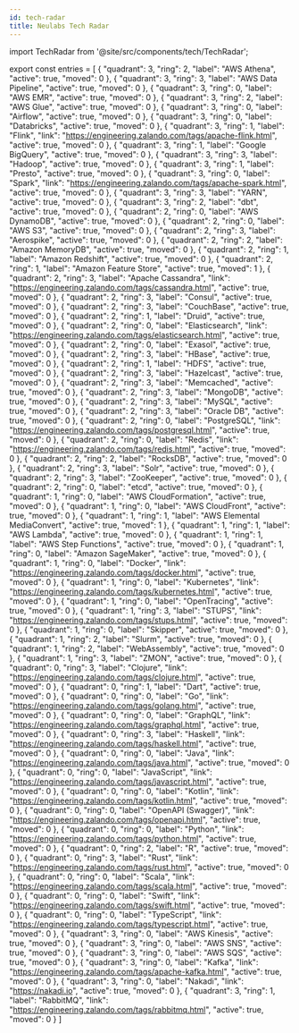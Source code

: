 ```yaml
---
id: tech-radar
title: Neulabs Tech Radar
---
```


import TechRadar from '@site/src/components/tech/TechRadar';

export const entries = [
      {
        "quadrant": 3,
        "ring": 2,
        "label": "AWS Athena",
        "active": true,
        "moved": 0
      },
      {
        "quadrant": 3,
        "ring": 3,
        "label": "AWS Data Pipeline",
        "active": true,
        "moved": 0
      },
      {
        "quadrant": 3,
        "ring": 0,
        "label": "AWS EMR",
        "active": true,
        "moved": 0
      },
      {
        "quadrant": 3,
        "ring": 2,
        "label": "AWS Glue",
        "active": true,
        "moved": 0
      },
      {
        "quadrant": 3,
        "ring": 0,
        "label": "Airflow",
        "active": true,
        "moved": 0
      },
      {
        "quadrant": 3,
        "ring": 0,
        "label": "Databricks",
        "active": true,
        "moved": 0
      },
      {
        "quadrant": 3,
        "ring": 1,
        "label": "Flink",
        "link": "https://engineering.zalando.com/tags/apache-flink.html",
        "active": true,
        "moved": 0
      },
      {
        "quadrant": 3,
        "ring": 1,
        "label": "Google BigQuery",
        "active": true,
        "moved": 0
      },
      {
        "quadrant": 3,
        "ring": 3,
        "label": "Hadoop",
        "active": true,
        "moved": 0
      },
      {
        "quadrant": 3,
        "ring": 1,
        "label": "Presto",
        "active": true,
        "moved": 0
      },
      {
        "quadrant": 3,
        "ring": 0,
        "label": "Spark",
        "link": "https://engineering.zalando.com/tags/apache-spark.html",
        "active": true,
        "moved": 0
      },
      {
        "quadrant": 3,
        "ring": 3,
        "label": "YARN",
        "active": true,
        "moved": 0
      },
      {
        "quadrant": 3,
        "ring": 2,
        "label": "dbt",
        "active": true,
        "moved": 0
      },
      {
        "quadrant": 2,
        "ring": 0,
        "label": "AWS DynamoDB",
        "active": true,
        "moved": 0
      },
      {
        "quadrant": 2,
        "ring": 0,
        "label": "AWS S3",
        "active": true,
        "moved": 0
      },
      {
        "quadrant": 2,
        "ring": 3,
        "label": "Aerospike",
        "active": true,
        "moved": 0
      },
      {
        "quadrant": 2,
        "ring": 2,
        "label": "Amazon MemoryDB",
        "active": true,
        "moved": 0
      },
      {
        "quadrant": 2,
        "ring": 1,
        "label": "Amazon Redshift",
        "active": true,
        "moved": 0
      },
      {
        "quadrant": 2,
        "ring": 1,
        "label": "Amazon Feature Store",
        "active": true,
        "moved": 1
      },
      {
        "quadrant": 2,
        "ring": 3,
        "label": "Apache Cassandra",
        "link": "https://engineering.zalando.com/tags/cassandra.html",
        "active": true,
        "moved": 0
      },
      {
        "quadrant": 2,
        "ring": 3,
        "label": "Consul",
        "active": true,
        "moved": 0
      },
      {
        "quadrant": 2,
        "ring": 3,
        "label": "CouchBase",
        "active": true,
        "moved": 0
      },
      {
        "quadrant": 2,
        "ring": 1,
        "label": "Druid",
        "active": true,
        "moved": 0
      },
      {
        "quadrant": 2,
        "ring": 0,
        "label": "Elasticsearch",
        "link": "https://engineering.zalando.com/tags/elasticsearch.html",
        "active": true,
        "moved": 0
      },
      {
        "quadrant": 2,
        "ring": 0,
        "label": "Exasol",
        "active": true,
        "moved": 0
      },
      {
        "quadrant": 2,
        "ring": 3,
        "label": "HBase",
        "active": true,
        "moved": 0
      },
      {
        "quadrant": 2,
        "ring": 1,
        "label": "HDFS",
        "active": true,
        "moved": 0
      },
      {
        "quadrant": 2,
        "ring": 3,
        "label": "Hazelcast",
        "active": true,
        "moved": 0
      },
      {
        "quadrant": 2,
        "ring": 3,
        "label": "Memcached",
        "active": true,
        "moved": 0
      },
      {
        "quadrant": 2,
        "ring": 3,
        "label": "MongoDB",
        "active": true,
        "moved": 0
      },
      {
        "quadrant": 2,
        "ring": 3,
        "label": "MySQL",
        "active": true,
        "moved": 0
      },
      {
        "quadrant": 2,
        "ring": 3,
        "label": "Oracle DB",
        "active": true,
        "moved": 0
      },
      {
        "quadrant": 2,
        "ring": 0,
        "label": "PostgreSQL",
        "link": "https://engineering.zalando.com/tags/postgresql.html",
        "active": true,
        "moved": 0
      },
      {
        "quadrant": 2,
        "ring": 0,
        "label": "Redis",
        "link": "https://engineering.zalando.com/tags/redis.html",
        "active": true,
        "moved": 0
      },
      {
        "quadrant": 2,
        "ring": 2,
        "label": "RocksDB",
        "active": true,
        "moved": 0
      },
      {
        "quadrant": 2,
        "ring": 3,
        "label": "Solr",
        "active": true,
        "moved": 0
      },
      {
        "quadrant": 2,
        "ring": 3,
        "label": "ZooKeeper",
        "active": true,
        "moved": 0
      },
      {
        "quadrant": 2,
        "ring": 0,
        "label": "etcd",
        "active": true,
        "moved": 0
      },
      {
        "quadrant": 1,
        "ring": 0,
        "label": "AWS CloudFormation",
        "active": true,
        "moved": 0
      },
      {
        "quadrant": 1,
        "ring": 0,
        "label": "AWS CloudFront",
        "active": true,
        "moved": 0
      },
      {
        "quadrant": 1,
        "ring": 1,
        "label": "AWS Elemental MediaConvert",
        "active": true,
        "moved": 1
      },
      {
        "quadrant": 1,
        "ring": 1,
        "label": "AWS Lambda",
        "active": true,
        "moved": 0
      },
      {
        "quadrant": 1,
        "ring": 1,
        "label": "AWS Step Functions",
        "active": true,
        "moved": 0
      },
      {
        "quadrant": 1,
        "ring": 0,
        "label": "Amazon SageMaker",
        "active": true,
        "moved": 0
      },
      {
        "quadrant": 1,
        "ring": 0,
        "label": "Docker",
        "link": "https://engineering.zalando.com/tags/docker.html",
        "active": true,
        "moved": 0
      },
      {
        "quadrant": 1,
        "ring": 0,
        "label": "Kubernetes",
        "link": "https://engineering.zalando.com/tags/kubernetes.html",
        "active": true,
        "moved": 0
      },
      {
        "quadrant": 1,
        "ring": 0,
        "label": "OpenTracing",
        "active": true,
        "moved": 0
      },
      {
        "quadrant": 1,
        "ring": 3,
        "label": "STUPS",
        "link": "https://engineering.zalando.com/tags/stups.html",
        "active": true,
        "moved": 0
      },
      {
        "quadrant": 1,
        "ring": 0,
        "label": "Skipper",
        "active": true,
        "moved": 0
      },
      {
        "quadrant": 1,
        "ring": 2,
        "label": "Slurm",
        "active": true,
        "moved": 0
      },
      {
        "quadrant": 1,
        "ring": 2,
        "label": "WebAssembly",
        "active": true,
        "moved": 0
      },
      {
        "quadrant": 1,
        "ring": 3,
        "label": "ZMON",
        "active": true,
        "moved": 0
      },
      {
        "quadrant": 0,
        "ring": 3,
        "label": "Clojure",
        "link": "https://engineering.zalando.com/tags/clojure.html",
        "active": true,
        "moved": 0
      },
      {
        "quadrant": 0,
        "ring": 1,
        "label": "Dart",
        "active": true,
        "moved": 0
      },
      {
        "quadrant": 0,
        "ring": 0,
        "label": "Go",
        "link": "https://engineering.zalando.com/tags/golang.html",
        "active": true,
        "moved": 0
      },
      {
        "quadrant": 0,
        "ring": 0,
        "label": "GraphQL",
        "link": "https://engineering.zalando.com/tags/graphql.html",
        "active": true,
        "moved": 0
      },
      {
        "quadrant": 0,
        "ring": 3,
        "label": "Haskell",
        "link": "https://engineering.zalando.com/tags/haskell.html",
        "active": true,
        "moved": 0
      },
      {
        "quadrant": 0,
        "ring": 0,
        "label": "Java",
        "link": "https://engineering.zalando.com/tags/java.html",
        "active": true,
        "moved": 0
      },
      {
        "quadrant": 0,
        "ring": 0,
        "label": "JavaScript",
        "link": "https://engineering.zalando.com/tags/javascript.html",
        "active": true,
        "moved": 0
      },
      {
        "quadrant": 0,
        "ring": 0,
        "label": "Kotlin",
        "link": "https://engineering.zalando.com/tags/kotlin.html",
        "active": true,
        "moved": 0
      },
      {
        "quadrant": 0,
        "ring": 0,
        "label": "OpenAPI (Swagger)",
        "link": "https://engineering.zalando.com/tags/openapi.html",
        "active": true,
        "moved": 0
      },
      {
        "quadrant": 0,
        "ring": 0,
        "label": "Python",
        "link": "https://engineering.zalando.com/tags/python.html",
        "active": true,
        "moved": 0
      },
      {
        "quadrant": 0,
        "ring": 2,
        "label": "R",
        "active": true,
        "moved": 0
      },
      {
        "quadrant": 0,
        "ring": 3,
        "label": "Rust",
        "link": "https://engineering.zalando.com/tags/rust.html",
        "active": true,
        "moved": 0
      },
      {
        "quadrant": 0,
        "ring": 0,
        "label": "Scala",
        "link": "https://engineering.zalando.com/tags/scala.html",
        "active": true,
        "moved": 0
      },
      {
        "quadrant": 0,
        "ring": 0,
        "label": "Swift",
        "link": "https://engineering.zalando.com/tags/swift.html",
        "active": true,
        "moved": 0
      },
      {
        "quadrant": 0,
        "ring": 0,
        "label": "TypeScript",
        "link": "https://engineering.zalando.com/tags/typescript.html",
        "active": true,
        "moved": 0
      },
      {
        "quadrant": 3,
        "ring": 0,
        "label": "AWS Kinesis",
        "active": true,
        "moved": 0
      },
      {
        "quadrant": 3,
        "ring": 0,
        "label": "AWS SNS",
        "active": true,
        "moved": 0
      },
      {
        "quadrant": 3,
        "ring": 0,
        "label": "AWS SQS",
        "active": true,
        "moved": 0
      },
      {
        "quadrant": 3,
        "ring": 0,
        "label": "Kafka",
        "link": "https://engineering.zalando.com/tags/apache-kafka.html",
        "active": true,
        "moved": 0
      },
      {
        "quadrant": 3,
        "ring": 0,
        "label": "Nakadi",
        "link": "https://nakadi.io",
        "active": true,
        "moved": 0
      },
      {
        "quadrant": 3,
        "ring": 1,
        "label": "RabbitMQ",
        "link": "https://engineering.zalando.com/tags/rabbitmq.html",
        "active": true,
        "moved": 0
      }
    ]

<TechRadar entries={entries} />